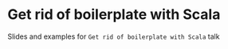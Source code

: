 # Get rid of boilerplate with Scala

Slides and examples for `Get rid of boilerplate with Scala` talk